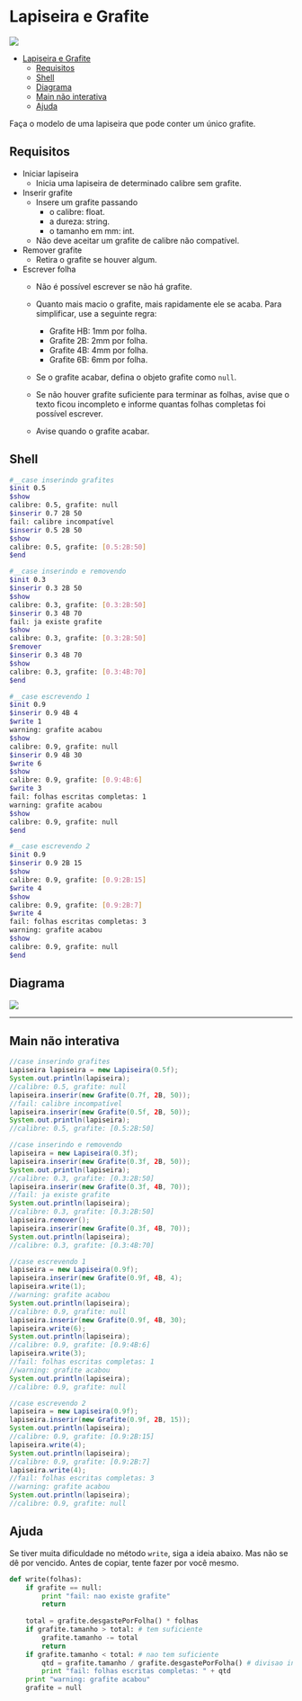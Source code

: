 # Lapiseira e Grafite
![](figura.jpg)

<!--TOC_BEGIN-->
- [Lapiseira e Grafite](#lapiseira-e-grafite)
  - [Requisitos](#requisitos)
  - [Shell](#shell)
  - [Diagrama](#diagrama)
  - [Main não interativa](#main-não-interativa)
  - [Ajuda](#ajuda)

<!--TOC_END-->

Faça o modelo de uma lapiseira que pode conter um único grafite.

## Requisitos
- Iniciar lapiseira
    - Inicia uma lapiseira de determinado calibre sem grafite.
- Inserir grafite
    - Insere um grafite passando
        - o calibre: float.
        - a dureza: string.
        - o tamanho em mm: int.
    - Não deve aceitar um grafite de calibre não compatível.
- Remover grafite
    - Retira o grafite se houver algum.
- Escrever folha
    - Não é possível escrever se não há grafite.
    - Quanto mais macio o grafite, mais rapidamente ele se acaba. Para simplificar, use a seguinte regra:
        - Grafite HB: 1mm por folha.
        - Grafite 2B: 2mm por folha.
        - Grafite 4B: 4mm por folha.
        - Grafite 6B: 6mm por folha.
        
    - Se o grafite acabar, defina o objeto grafite como `null`.
    - Se não houver grafite suficiente para terminar as folhas, avise que o texto ficou incompleto e informe quantas folhas completas foi possível escrever.
    - Avise quando o grafite acabar.


## Shell

```bash
#__case inserindo grafites
$init 0.5
$show
calibre: 0.5, grafite: null
$inserir 0.7 2B 50
fail: calibre incompatível
$inserir 0.5 2B 50
$show
calibre: 0.5, grafite: [0.5:2B:50]
$end
```

```bash
#__case inserindo e removendo
$init 0.3
$inserir 0.3 2B 50
$show
calibre: 0.3, grafite: [0.3:2B:50]
$inserir 0.3 4B 70
fail: ja existe grafite
$show
calibre: 0.3, grafite: [0.3:2B:50]
$remover
$inserir 0.3 4B 70
$show
calibre: 0.3, grafite: [0.3:4B:70]
$end
```

```bash
#__case escrevendo 1
$init 0.9
$inserir 0.9 4B 4
$write 1
warning: grafite acabou
$show
calibre: 0.9, grafite: null
$inserir 0.9 4B 30
$write 6
$show
calibre: 0.9, grafite: [0.9:4B:6]
$write 3
fail: folhas escritas completas: 1
warning: grafite acabou
$show
calibre: 0.9, grafite: null
$end
```

```bash
#__case escrevendo 2
$init 0.9
$inserir 0.9 2B 15
$show
calibre: 0.9, grafite: [0.9:2B:15]
$write 4
$show
calibre: 0.9, grafite: [0.9:2B:7]
$write 4
fail: folhas escritas completas: 3
warning: grafite acabou
$show
calibre: 0.9, grafite: null
$end
```


## Diagrama

![](diagrama.png)

***
## Main não interativa
```java
//case inserindo grafites
Lapiseira lapiseira = new Lapiseira(0.5f);
System.out.println(lapiseira);
//calibre: 0.5, grafite: null
lapiseira.inserir(new Grafite(0.7f, 2B, 50));
//fail: calibre incompatível
lapiseira.inserir(new Grafite(0.5f, 2B, 50));
System.out.println(lapiseira);
//calibre: 0.5, grafite: [0.5:2B:50]

//case inserindo e removendo
lapiseira = new Lapiseira(0.3f);
lapiseira.inserir(new Grafite(0.3f, 2B, 50));
System.out.println(lapiseira);
//calibre: 0.3, grafite: [0.3:2B:50]
lapiseira.inserir(new Grafite(0.3f, 4B, 70));
//fail: ja existe grafite
System.out.println(lapiseira);
//calibre: 0.3, grafite: [0.3:2B:50]
lapiseira.remover();
lapiseira.inserir(new Grafite(0.3f, 4B, 70));
System.out.println(lapiseira);
//calibre: 0.3, grafite: [0.3:4B:70]

//case escrevendo 1
lapiseira = new Lapiseira(0.9f);
lapiseira.inserir(new Grafite(0.9f, 4B, 4);
lapiseira.write(1);
//warning: grafite acabou
System.out.println(lapiseira);
//calibre: 0.9, grafite: null
lapiseira.inserir(new Grafite(0.9f, 4B, 30);
lapiseira.write(6);
System.out.println(lapiseira);
//calibre: 0.9, grafite: [0.9:4B:6]
lapiseira.write(3);
//fail: folhas escritas completas: 1
//warning: grafite acabou
System.out.println(lapiseira);
//calibre: 0.9, grafite: null

//case escrevendo 2
lapiseira = new Lapiseira(0.9f);
lapiseira.inserir(new Grafite(0.9f, 2B, 15));
System.out.println(lapiseira);
//calibre: 0.9, grafite: [0.9:2B:15]
lapiseira.write(4);
System.out.println(lapiseira);
//calibre: 0.9, grafite: [0.9:2B:7]
lapiseira.write(4);
//fail: folhas escritas completas: 3
//warning: grafite acabou
System.out.println(lapiseira);
//calibre: 0.9, grafite: null

```

## Ajuda

Se tiver muita dificuldade no método `write`, siga a ideia abaixo. Mas não se dê por vencido. Antes de copiar, tente fazer por você mesmo.

```python
def write(folhas):
    if grafite == null:
        print "fail: nao existe grafite"
        return
    
    total = grafite.desgastePorFolha() * folhas
    if grafite.tamanho > total: # tem suficiente
        grafite.tamanho -= total
        return
    if grafite.tamanho < total: # nao tem suficiente
        qtd = grafite.tamanho / grafite.desgastePorFolha() # divisao inteira
        print "fail: folhas escritas completas: " + qtd
    print "warning: grafite acabou"
    grafite = null
```